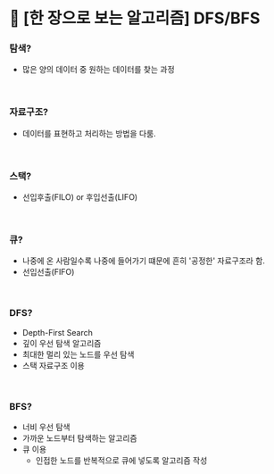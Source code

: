 # 🎯 [한 장으로 보는 알고리즘] DFS/BFS

### 탐색?
- 많은 양의 데이터 중 원하는 데이터를 찾는 과정

<br>

### 자료구조?
- 데이터를 표현하고 처리하는 방법을 다룸.

<br>

### 스택?
- 선입후출(FILO) or 후입선출(LIFO)

<br>

### 큐?
- 나중에 온 사람일수록 나중에 들어가기 떄문에 흔히 '공정한' 자료구조라 함.
- 선입선출(FIFO)

<br>

### DFS?
- Depth-First Search
- 깊이 우선 탐색 알고리즘
- 최대한 멀리 있는 노드를 우선 탐색
- 스택 자료구조 이용

<br>

### BFS?
- 너비 우선 탐색
- 가까운 노드부터 탐색하는 알고리즘
- 큐 이용
  - 인접한 노드를 반복적으로 큐에 넣도록 알고리즘 작성